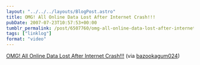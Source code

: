 ```yaml
---
layout: "../../../layouts/BlogPost.astro"
title: OMG! All Online Data Lost After Internet Crash!!!
pubDate: 2007-07-23T10:57:53+00:00
tumblr_permalink: /post/6507760/omg-all-online-data-lost-after-internet-crash
tags: ["linklog"]
format: "video"
---
```


[OMG! All Online Data Lost After Internet Crash!!!][1] (via [bazookagum024][1])

[1]: https://www.youtube.com/watch?v=z4vDClhnJjs
[2]: http://youtube.com/user/bazookagum024
